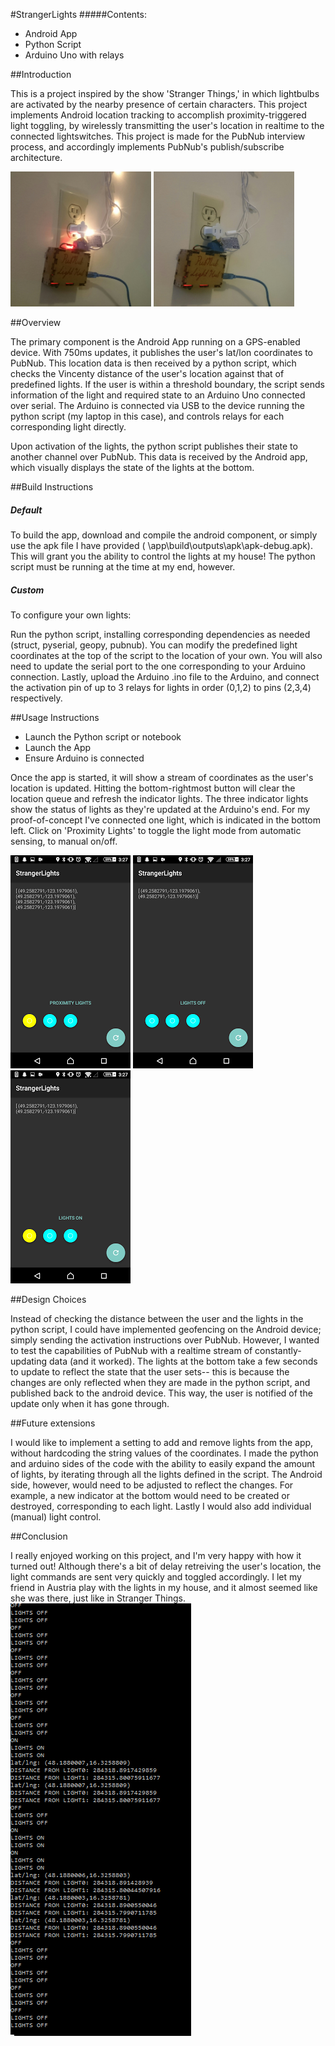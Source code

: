 #StrangerLights
#####Contents:

* Android App
* Python Script
* Arduino Uno with relays


##Introduction

This is a project inspired by the show 'Stranger Things,' in which lightbulbs are activated by the nearby presence of certain characters. This project implements Android location tracking to accomplish proximity-triggered light toggling, by wirelessly transmitting the user's location in realtime to the connected lightswitches. This project is made for the PubNub interview process, and accordingly implements PubNub's publish/subscribe architecture.

<img src="https://github.com/Teetertater/StrangerLights/blob/master/Light_On.JPG" height="216" width="225">
<img src="https://github.com/Teetertater/StrangerLights/blob/master/Light_Off.JPG" height="216" width="225">

##Overview

The primary component is the Android App running on a GPS-enabled device. With 750ms updates, it publishes the user's lat/lon coordinates to PubNub. This location data is then received by a python script, which checks the Vincenty distance of the user's location against that of predefined lights. If the user is within a threshold boundary, the script sends information of the light and required state to an Arduino Uno connected over serial.
The Arduino is connected via USB to the device running the python script (my laptop in this case), and controls relays for each corresponding light directly.

Upon activation of the lights, the python script publishes their state to another channel over PubNub. This data is received by the Android app, which visually displays the state of the lights at the bottom.

##Build Instructions

##### Default

To build the app, download and compile the android component, or simply use the apk file I have provided (
\app\build\outputs\apk\apk-debug.apk). This will grant you the ability to control the lights at my house!
The python script must be running at the time at my end, however.

##### Custom

To configure your own lights:

Run the python script, installing corresponding dependencies as needed (struct, pyserial, geopy, pubnub). 
You can modify the predefined light coordinates at the top of the script to the location of your own. You will also need to update the serial port to the one corresponding to your Arduino connection. Lastly, upload the Arduino .ino file to the Arduino, and connect the activation pin of up to 3 relays for lights in order (0,1,2) to pins (2,3,4) respectively.

##Usage Instructions

* Launch the Python script or notebook
* Launch the App
* Ensure Arduino is connected

Once the app is started, it will show a stream of coordinates as the user's location is updated. Hitting the bottom-rightmost button will clear the location queue and refresh the indicator lights. The three indicator lights show the status of lights as they're updated at the Arduino's end. For my proof-of-concept I've connected one light, which is indicated in the bottom left. Click on 'Proximity Lights' to toggle the light mode from automatic sensing, to manual on/off.

<img src="https://github.com/Teetertater/StrangerLights/blob/master/Android_Proximity.png">
<img src="https://github.com/Teetertater/StrangerLights/blob/master/Android_Off.png">
<img src="https://github.com/Teetertater/StrangerLights/blob/master/Android_On.png">

##Design Choices

Instead of checking the distance between the user and the lights in the python script, I could have implemented geofencing on the Android device; simply sending the activation instructions over PubNub. However, I wanted to test the capabilities of PubNub with a realtime stream of constantly-updating data (and it worked). The lights at the bottom take a few seconds to update to reflect the state that the user sets-- this is because the changes are only reflected when they are made in the python script, and published back to the android device. This way, the user is notified of the update only when it has gone through. 

##Future extensions

I would like to implement a setting to add and remove lights from the app, without hardcoding the string values of the coordinates. I made the python and arduino sides of the code with the ability to easily expand the amount of lights, by iterating through all the lights defined in the script. The Android side, however, would need to be adjusted to reflect the changes. For example, a new indicator at the bottom would need to be created or destroyed, corresponding to each light. Lastly I would also add individual (manual) light control.

##Conclusion

I really enjoyed working on this project, and I'm very happy with how it turned out! Although there's a bit of delay retreiving the user's location, the light commands are sent very quickly and toggled accordingly. I let my friend in Austria play with the lights in my house, and it almost seemed like she was there, just like in Stranger Things. 
<img src="https://github.com/Teetertater/StrangerLights/blob/master/2OWBtJ.jpg">
